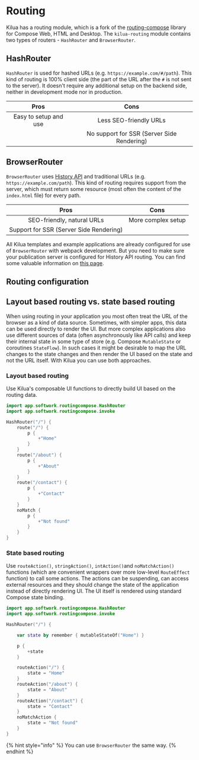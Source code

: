 # Routing

Kilua has a routing module, which is a fork of the [routing-compose](https://github.com/hfhbd/routing-compose) library for Compose Web, HTML and Desktop. The `kilua-routing` module contains two types of routers - `HashRouter` and `BrowserRouter`.&#x20;

## HashRouter&#x20;

`HashRouter` is used for hashed URLs (e.g. `https://example.com/#/path`). This kind of routing is 100% client side (the part of the URL after the `#` is not sent to the server). It doesn't require any additional setup on the backend side, neither in development mode nor in production.

|          Pros         |                    Cons                    |
| :-------------------: | :----------------------------------------: |
| Easy to setup and use |           Less SEO-friendly URLs           |
|                       | No support for SSR (Server Side Rendering) |

## BrowserRouter

`BrowserRouter` uses [History API](https://developer.mozilla.org/en-US/docs/Web/API/History_API) and traditional URLs (e.g. `https://example.com/path`). This kind of routing requires support from the server, which must return some resource (most often the content of the `index.html` file) for every path.

|                   Pros                  |        Cons        |
| :-------------------------------------: | :----------------: |
|        SEO-friendly, natural URLs       | More complex setup |
| Support for SSR (Server Side Rendering) |                    |

All Kilua templates and example applications are already configured for use of `BrowserRouter` with webpack development. But you need to make sure your publication server is configured for History API routing. You can find some valuable information on [this page](https://router.vuejs.org/guide/essentials/history-mode#Example-Server-Configurations).

## Routing configuration



## Layout based routing vs. state based routing

When using routing in your application you most often treat the URL of the browser as a kind of data source. Sometimes, with simpler apps, this data can be used directly to render the UI. But more complex applications also use different sources of data (often asynchronously like API calls) and keep their internal state in some type of store (e.g. Compose `MutableState` or coroutines `StateFlow`). In such cases it might be desirable to map the URL changes to the state changes and then render the UI based on the state and not the URL itself. With Kilua you can use both approaches.

### Layout based routing

Use Kilua's composable UI functions to directly build UI based on the routing data.

```kotlin
import app.softwork.routingcompose.HashRouter
import app.softwork.routingcompose.invoke

HashRouter("/") {
    route("/") {
        p {
            +"Home"
        }
    }
    route("/about") {
        p {
            +"About"
        }
    }
    route("/contact") {
        p {
            +"Contact"
        }
    }
    noMatch {
        p {
            +"Not found"
        }
    }
}
```

### State based routing

Use `routeAction()`, `stringAction()`, `intAction()`and `noMatchAction()` functions (which are convenient wrappers over more low-level `RouteEffect` function) to call some actions. The actions can be suspending, can access external resources and they should change the state of the application instead of directly rendering UI. The UI itself is rendered using standard Compose state binding.

```kotlin
import app.softwork.routingcompose.HashRouter
import app.softwork.routingcompose.invoke

HashRouter("/") {

    var state by remember { mutableStateOf("Home") }

    p {
        +state
    }

    routeAction("/") {
        state = "Home"
    }
    routeAction("/about") {
        state = "About"
    }
    routeAction("/contact") {
        state = "Contact"
    }
    noMatchAction {
        state = "Not found"
    }
}
```

{% hint style="info" %}
You can use `BrowserRouter` the same way.
{% endhint %}
